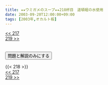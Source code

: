 ```yaml
---
title: ★★ウミガメのスープ★★218杯目　道頓堀の水使用
date: 2003-09-20T12:00:00+09:00
tags: [2003年,オカルト板]
---
```

<div class="th_left"><a href="../217"><< 217</a></div>
<div class="th_right"><a href="../219">219 >></a></div>
<br><br>
<script src="../../js/cupsoup.js"></script>
<form>
<input type="button" value="問題と解説のみにする" onClick="toggleCupsoup()">
</form>
{{< 218 >}}
<div class="th_left"><a href="../217"><< 217</a></div>
<div class="th_right"><a href="../219">219 >></a></div>
